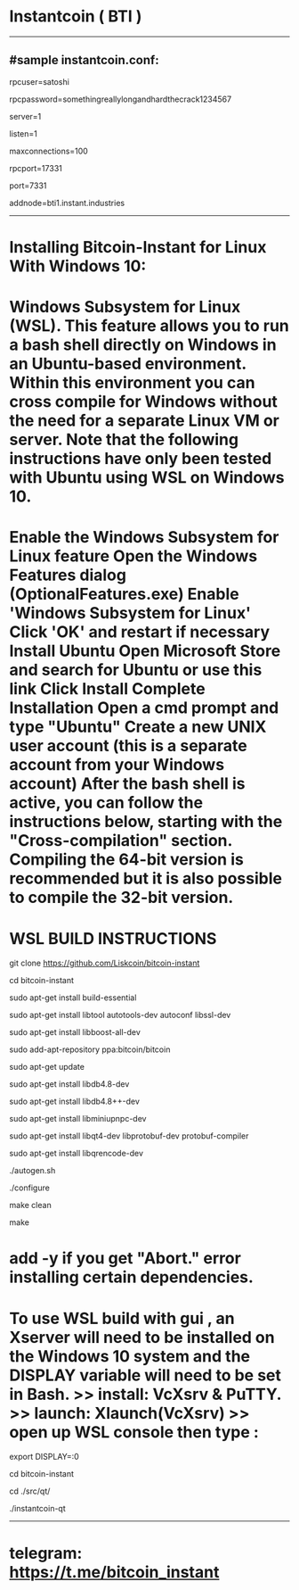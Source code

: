 # Instantcoin ( BTI )
----------------------
#sample instantcoin.conf:
--------------------------------------------------------

rpcuser=satoshi

rpcpassword=somethingreallylongandhardthecrack1234567

server=1

listen=1

maxconnections=100

rpcport=17331

port=7331

addnode=bti1.instant.industries

----------------------------------------------------------
# Installing Bitcoin-Instant for Linux With Windows 10:
# Windows Subsystem for Linux (WSL). This feature allows you to run a bash shell directly on Windows in an Ubuntu-based environment. Within this environment you can cross compile for Windows without the need for a separate Linux VM or server. Note that the following instructions have only been tested with Ubuntu using WSL on Windows 10.

# Enable the Windows Subsystem for Linux feature Open the Windows Features dialog (OptionalFeatures.exe) Enable 'Windows Subsystem for Linux' Click 'OK' and restart if necessary Install Ubuntu Open Microsoft Store and search for Ubuntu or use this link Click Install Complete Installation Open a cmd prompt and type "Ubuntu" Create a new UNIX user account (this is a separate account from your Windows account) After the bash shell is active, you can follow the instructions below, starting with the "Cross-compilation" section. Compiling the 64-bit version is recommended but it is also possible to compile the 32-bit version.

# WSL BUILD INSTRUCTIONS 

git clone https://github.com/Liskcoin/bitcoin-instant 

cd bitcoin-instant

sudo apt-get install build-essential

sudo apt-get install libtool autotools-dev autoconf libssl-dev

sudo apt-get install libboost-all-dev

sudo add-apt-repository ppa:bitcoin/bitcoin

sudo apt-get update

sudo apt-get install libdb4.8-dev

sudo apt-get install libdb4.8++-dev

sudo apt-get install libminiupnpc-dev

sudo apt-get install libqt4-dev libprotobuf-dev protobuf-compiler

sudo apt-get install libqrencode-dev

./autogen.sh

./configure

make clean

make

# add -y if you get "Abort." error installing certain dependencies.

# To use WSL build with gui , an Xserver will need to be installed on the Windows 10 system and the DISPLAY variable will need to be set in Bash. >> install: VcXsrv & PuTTY. >> launch: Xlaunch(VcXsrv) >> open up WSL console then type : 


export DISPLAY=:0

cd bitcoin-instant

cd ./src/qt/

./instantcoin-qt

-------------------------------------------------------------------

# telegram: https://t.me/bitcoin_instant


